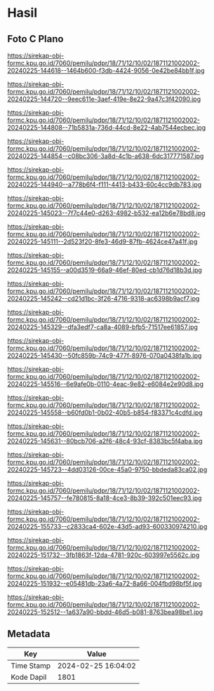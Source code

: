 # Hasil

## Foto C Plano

https://sirekap-obj-formc.kpu.go.id/7060/pemilu/pdpr/18/71/12/10/02/1871121002002-20240225-144618--1464b600-f3db-4424-9056-0e42be84bb1f.jpg

https://sirekap-obj-formc.kpu.go.id/7060/pemilu/pdpr/18/71/12/10/02/1871121002002-20240225-144720--9eec611e-3aef-419e-8e22-9a47c3f42090.jpg

https://sirekap-obj-formc.kpu.go.id/7060/pemilu/pdpr/18/71/12/10/02/1871121002002-20240225-144808--71b5831a-736d-44cd-8e22-4ab7544ecbec.jpg

https://sirekap-obj-formc.kpu.go.id/7060/pemilu/pdpr/18/71/12/10/02/1871121002002-20240225-144854--c08bc306-3a8d-4c1b-a638-6dc317771587.jpg

https://sirekap-obj-formc.kpu.go.id/7060/pemilu/pdpr/18/71/12/10/02/1871121002002-20240225-144940--a778b6f4-f111-4413-b433-60c4cc9db783.jpg

https://sirekap-obj-formc.kpu.go.id/7060/pemilu/pdpr/18/71/12/10/02/1871121002002-20240225-145023--7f7c44e0-d263-4982-b532-ea12b6e78bd8.jpg

https://sirekap-obj-formc.kpu.go.id/7060/pemilu/pdpr/18/71/12/10/02/1871121002002-20240225-145111--2d523f20-8fe3-46d9-87fb-4624ce47a41f.jpg

https://sirekap-obj-formc.kpu.go.id/7060/pemilu/pdpr/18/71/12/10/02/1871121002002-20240225-145155--a00d3519-66a9-46ef-80ed-cb1d76d18b3d.jpg

https://sirekap-obj-formc.kpu.go.id/7060/pemilu/pdpr/18/71/12/10/02/1871121002002-20240225-145242--cd21d1bc-3f26-4716-9318-ac6398b9acf7.jpg

https://sirekap-obj-formc.kpu.go.id/7060/pemilu/pdpr/18/71/12/10/02/1871121002002-20240225-145329--dfa3edf7-ca8a-4089-bfb5-71517ee61857.jpg

https://sirekap-obj-formc.kpu.go.id/7060/pemilu/pdpr/18/71/12/10/02/1871121002002-20240225-145430--50fc859b-74c9-477f-8976-070a0438fa1b.jpg

https://sirekap-obj-formc.kpu.go.id/7060/pemilu/pdpr/18/71/12/10/02/1871121002002-20240225-145516--6e9afe0b-0110-4eac-9e82-e6084e2e90d8.jpg

https://sirekap-obj-formc.kpu.go.id/7060/pemilu/pdpr/18/71/12/10/02/1871121002002-20240225-145558--b60fd0b1-0b02-40b5-b854-f83371c4cdfd.jpg

https://sirekap-obj-formc.kpu.go.id/7060/pemilu/pdpr/18/71/12/10/02/1871121002002-20240225-145631--80bcb706-a2f6-48c4-93cf-8383bc5f4aba.jpg

https://sirekap-obj-formc.kpu.go.id/7060/pemilu/pdpr/18/71/12/10/02/1871121002002-20240225-145723--4dd03126-00ce-45a0-9750-bbdeda83ca02.jpg

https://sirekap-obj-formc.kpu.go.id/7060/pemilu/pdpr/18/71/12/10/02/1871121002002-20240225-145757--fe780815-8a18-4ce3-8b39-392c501eec93.jpg

https://sirekap-obj-formc.kpu.go.id/7060/pemilu/pdpr/18/71/12/10/02/1871121002002-20240225-155733--c2833ca4-602e-43d5-ad93-600330974210.jpg

https://sirekap-obj-formc.kpu.go.id/7060/pemilu/pdpr/18/71/12/10/02/1871121002002-20240225-151732--3fb1863f-12da-4781-920c-603997e5562c.jpg

https://sirekap-obj-formc.kpu.go.id/7060/pemilu/pdpr/18/71/12/10/02/1871121002002-20240225-151932--e05481db-23a6-4a72-8a66-004fbd98bf5f.jpg

https://sirekap-obj-formc.kpu.go.id/7060/pemilu/pdpr/18/71/12/10/02/1871121002002-20240225-152512--1a637a90-bbdd-46d5-b081-8763bea98be1.jpg


## Metadata

| Key        | Value               |
| ---------- | ------------------- |
| Time Stamp | 2024-02-25 16:04:02 |
| Kode Dapil | 1801                |



